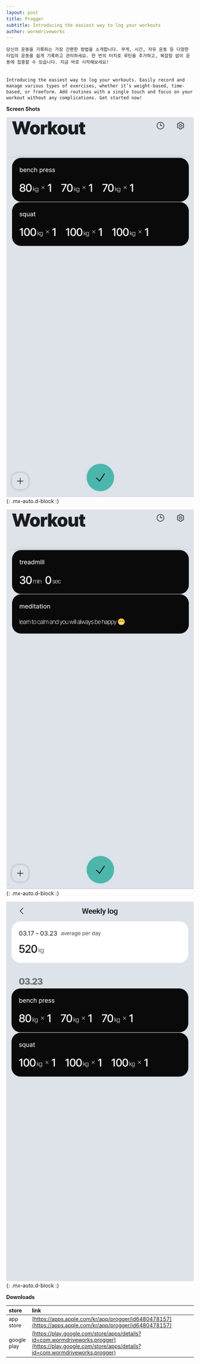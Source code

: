```yaml
---
layout: post
title: Progger
subtitle: Introducing the easiest way to log your workouts
author: wormdriveworks
---
```


~~~
당신의 운동을 기록하는 가장 간편한 방법을 소개합니다. 무게, 시간, 자유 운동 등 다양한 타입의 운동을 쉽게 기록하고 관리하세요. 한 번의 터치로 루틴을 추가하고, 복잡함 없이 운동에 집중할 수 있습니다. 지금 바로 시작해보세요!


Introducing the easiest way to log your workouts. Easily record and manage various types of exercises, whether it’s weight-based, time-based, or freeform. Add routines with a single touch and focus on your workout without any complications. Get started now!
~~~


**Screen Shots**

![Screen shot 1](/assets/img/progger_screenshot1.png){: .mx-auto.d-block :}


![Screen shot 2](/assets/img/progger_screenshot2.png){: .mx-auto.d-block :}


![Screen shot 3](/assets/img/progger_screenshot3.png){: .mx-auto.d-block :}



**Downloads**

| store | link |
| :------ |:--- |
| app store | [https://apps.apple.com/kr/app/progger/id6480478157](https://apps.apple.com/kr/app/progger/id6480478157) |
| google play | [https://play.google.com/store/apps/details?id=com.wormdriveworks.progger](https://play.google.com/store/apps/details?id=com.wormdriveworks.progger) |

